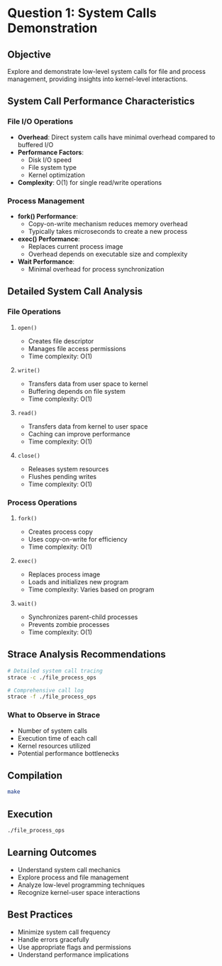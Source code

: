 # Question 1: System Calls Demonstration

## Objective
Explore and demonstrate low-level system calls for file and process management, providing insights into kernel-level interactions.

## System Call Performance Characteristics

### File I/O Operations
- **Overhead**: Direct system calls have minimal overhead compared to buffered I/O
- **Performance Factors**:
  - Disk I/O speed
  - File system type
  - Kernel optimization
- **Complexity**: O(1) for single read/write operations

### Process Management
- **fork() Performance**:
  - Copy-on-write mechanism reduces memory overhead
  - Typically takes microseconds to create a new process
- **exec() Performance**:
  - Replaces current process image
  - Overhead depends on executable size and complexity
- **Wait Performance**:
  - Minimal overhead for process synchronization

## Detailed System Call Analysis

### File Operations
1. `open()`
   - Creates file descriptor
   - Manages file access permissions
   - Time complexity: O(1)

2. `write()`
   - Transfers data from user space to kernel
   - Buffering depends on file system
   - Time complexity: O(1)

3. `read()`
   - Transfers data from kernel to user space
   - Caching can improve performance
   - Time complexity: O(1)

4. `close()`
   - Releases system resources
   - Flushes pending writes
   - Time complexity: O(1)

### Process Operations
1. `fork()`
   - Creates process copy
   - Uses copy-on-write for efficiency
   - Time complexity: O(1)

2. `exec()`
   - Replaces process image
   - Loads and initializes new program
   - Time complexity: Varies based on program

3. `wait()`
   - Synchronizes parent-child processes
   - Prevents zombie processes
   - Time complexity: O(1)

## Strace Analysis Recommendations
```bash
# Detailed system call tracing
strace -c ./file_process_ops

# Comprehensive call log
strace -f ./file_process_ops
```

### What to Observe in Strace
- Number of system calls
- Execution time of each call
- Kernel resources utilized
- Potential performance bottlenecks

## Compilation
```bash
make
```

## Execution
```bash
./file_process_ops
```

## Learning Outcomes
- Understand system call mechanics
- Explore process and file management
- Analyze low-level programming techniques
- Recognize kernel-user space interactions

## Best Practices
- Minimize system call frequency
- Handle errors gracefully
- Use appropriate flags and permissions
- Understand performance implications
